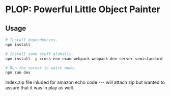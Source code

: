 # PLOP: Powerful Little Object Painter

## Usage

```bash
# Install dependencies.
npm install

# Install some stuff globally.
npm install -g cross-env exam webpack webpack-dev-server semistandard

# Run the server in watch mode.
npm run dev
```
Index.zip file inluded for amazon echo code --- will attach zip but wanted to assure that it was in play as well.
